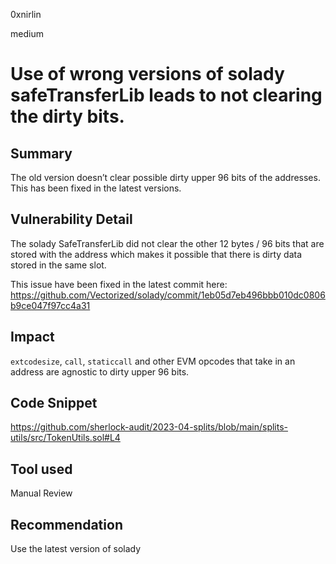 0xnirlin

medium

# Use of wrong versions of solady safeTransferLib leads to not clearing the dirty bits.

## Summary
The old version doesn’t clear possible dirty upper 96 bits of the addresses. This has been fixed in the latest versions.
## Vulnerability Detail
The solady SafeTransferLib did not clear the other 12 bytes / 96 bits that are stored with the address which makes it possible that there is dirty data stored in the same slot.

This issue have been fixed in the latest commit here:
https://github.com/Vectorized/solady/commit/1eb05d7eb496bbb010dc0806b9ce047f97cc4a31

## Impact
`extcodesize`, `call`, `staticcall` and other EVM opcodes that take in an address are agnostic to dirty upper 96 bits.

## Code Snippet
https://github.com/sherlock-audit/2023-04-splits/blob/main/splits-utils/src/TokenUtils.sol#L4
## Tool used

Manual Review

## Recommendation
Use the latest version of solady
